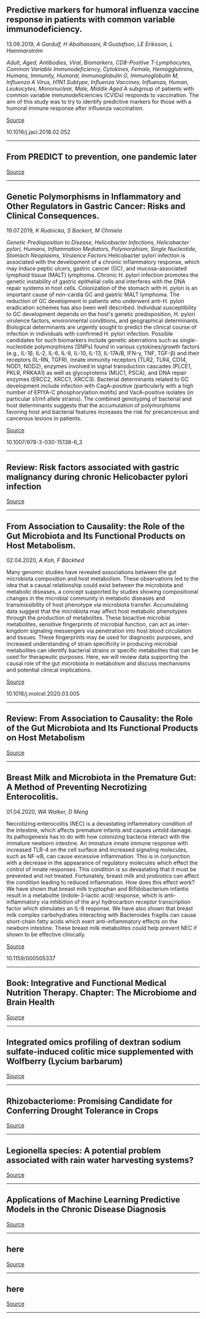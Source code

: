 ## Predictive markers for humoral influenza vaccine response in patients with common variable immunodeficiency.
 13.09.2019, _A Gardulf, H Abolhassani, R Gustafson, LE Eriksson, L Hammarström_


_Adult, Aged, Antibodies, Viral, Biomarkers, CD8-Positive T-Lymphocytes, Common Variable Immunodeficiency, Cytokines, Female, Hemagglutinins, Humans, Immunity, Humoral, Immunoglobulin G, Immunoglobulin M, Influenza A Virus, H1N1 Subtype, Influenza Vaccines, Influenza, Human, Leukocytes, Mononuclear, Male, Middle Aged_
A subgroup of patients with common variable immunodeficiencies (CVIDs) responds to vaccination. The aim of this study was to try to identify predictive markers for those with a humoral immune response after influenza vaccination.

[Source](https://www.thelancet.com/journals/lanmic/article/PIIS2666-5247(20)30002-1/fulltext)

10.1016/j.jaci.2018.02.052

---

## From PREDICT to prevention, one pandemic later

[Source](https://www.thelancet.com/journals/lanmic/article/PIIS2666-5247(20)30002-1/fulltext)

---

## Genetic Polymorphisms in Inflammatory and Other Regulators in Gastric Cancer: Risks and Clinical Consequences.
 19.07.2019, _K Rudnicka, S Backert, M Chmiela_


_Genetic Predisposition to Disease, Helicobacter Infections, Helicobacter pylori, Humans, Inflammation Mediators, Polymorphism, Single Nucleotide, Stomach Neoplasms, Virulence Factors_
Helicobacter pylori infection is associated with the development of a chronic inflammatory response, which may induce peptic ulcers, gastric cancer (GC), and mucosa-associated lymphoid tissue (MALT) lymphoma. Chronic H. pylori infection promotes the genetic instability of gastric epithelial cells and interferes with the DNA repair systems in host cells. Colonization of the stomach with H. pylori is an important cause of non-cardia GC and gastric MALT lymphoma. The reduction of GC development in patients who underwent anti-H. pylori eradication schemes has also been well described. Individual susceptibility to GC development depends on the host's genetic predisposition, H. pylori virulence factors, environmental conditions, and geographical determinants. Biological determinants are urgently sought to predict the clinical course of infection in individuals with confirmed H. pylori infection. Possible candidates for such biomarkers include genetic aberrations such as single-nucleotide polymorphisms (SNPs) found in various cytokines/growth factors (e.g., IL-1β, IL-2, IL-6, IL-8, IL-10, IL-13, IL-17A/B, IFN-γ, TNF, TGF-β) and their receptors (IL-RN, TGFR), innate immunity receptors (TLR2, TLR4, CD14, NOD1, NOD2), enzymes involved in signal transduction cascades (PLCE1, PKLR, PRKAA1) as well as glycoproteins (MUC1, PSCA), and DNA repair enzymes (ERCC2, XRCC1, XRCC3). Bacterial determinants related to GC development include infection with CagA-positive (particularly with a high number of EPIYA-C phosphorylation motifs) and VacA-positive isolates (in particular s1/m1 allele strains). The combined genotyping of bacterial and host determinants suggests that the accumulation of polymorphisms favoring host and bacterial features increases the risk for precancerous and cancerous lesions in patients.

[Source](https://journals.ke-i.org/mra/article/view/2068)

10.1007/978-3-030-15138-6_3

---

## Review: Risk factors associated with gastric malignancy during chronic Helicobacter pylori infection

[Source](https://journals.ke-i.org/mra/article/view/2068)

---

## From Association to Causality: the Role of the Gut Microbiota and Its Functional Products on Host Metabolism.
 02.04.2020, _A Koh, F Bäckhed_


Many genomic studies have revealed associations between the gut microbiota composition and host metabolism. These observations led to the idea that a causal relationship could exist between the microbiota and metabolic diseases, a concept supported by studies showing compositional changes in the microbial community in metabolic diseases and transmissibility of host phenotype via microbiota transfer. Accumulating data suggest that the microbiota may affect host metabolic phenotypes through the production of metabolites. These bioactive microbial metabolites, sensitive fingerprints of microbial function, can act as inter-kingdom signaling messengers via penetration into host blood circulation and tissues. These fingerprints may be used for diagnostic purposes, and increased understanding of strain specificity in producing microbial metabolites can identify bacterial strains or specific metabolites that can be used for therapeutic purposes. Here, we will review data supporting the causal role of the gut microbiota in metabolism and discuss mechanisms and potential clinical implications.

[Source](https://www.sciencedirect.com/science/article/abs/pii/S1097276520301532)

10.1016/j.molcel.2020.03.005

---

## Review: From Association to Causality: the Role of the Gut Microbiota and Its Functional Products on Host Metabolism

[Source](https://www.sciencedirect.com/science/article/abs/pii/S1097276520301532)

---

## Breast Milk and Microbiota in the Premature Gut: A Method of Preventing Necrotizing Enterocolitis.
 01.04.2020, _WA Walker, D Meng_


Necrotizing enterocolitis (NEC) is a devastating inflammatory condition of the intestine, which affects premature infants and causes untold damage. Its pathogenesis has to do with how colonizing bacteria interact with the immature newborn intestine. An immature innate immune response with increased TLR-4 on the cell surface and increased signaling molecules, such as NF-κB, can cause excessive inflammation. This is in conjunction with a decrease in the appearance of regulatory molecules which effect the control of innate responses. This condition is so devastating that it must be prevented and not treated. Fortunately, breast milk and probiotics can affect the condition leading to reduced inflammation. How does this effect work? We have shown that breast milk tryptophan and Bifidobacterium infantis result in a metabolite (indole-3-lactic acid) response, which is anti-inflammatory via inhibition of the aryl hydrocarbon receptor transcription factor which stimulates an IL-8 response. We have also shown that breast milk complex carbohydrates interacting with Bacteroides fragilis can cause short-chain fatty acids which exert anti-inflammatory effects on the newborn intestine. These breast milk metabolites could help prevent NEC if shown to be effective clinically.

[Source](https://www.karger.com/Article/Abstract/505337)

10.1159/000505337

---

## Book: Integrative and Functional Medical Nutrition Therapy. Chapter: The Microbiome and Brain Health

[Source](https://www.springer.com/gp/book/9783030307295)

---

## Integrated omics profiling of dextran sodium sulfate-induced colitic mice supplemented with Wolfberry (Lycium barbarum)

[Source](https://www.nature.com/articles/s41538-020-0065-5)

---

## Rhizobacteriome: Promising Candidate for Conferring Drought Tolerance in Crops

[Source](https://www.researchgate.net/profile/Sushil_Sharma10/publication/340255018_Rhizobacteriome_Promising_Candidate_for_Conferring_Drought_Tolerance_in_Crops/links/5e7f8078a6fdcc139c102a27/Rhizobacteriome-Promising-Candidate-for-Conferring-Drought-Tolerance-in-Crops.pdf)

---

## Legionella species: A potential problem associated with rain water harvesting systems?

[Source](https://journals.sagepub.com/doi/abs/10.1177/1420326X20911128)

---

## Applications of Machine Learning Predictive Models in the Chronic Disease Diagnosis

[Source](https://www.google.com/url?sa=t&rct=j&q=&esrc=s&source=web&cd=3&cad=rja&uact=8&ved=2ahUKEwi1iJWu48_oAhXBzKQKHenFBlUQFjACegQIAhAB&url=https%3A%2F%2Fwww.mdpi.com%2F2075-4426%2F10%2F2%2F21%2Fpdf&usg=AOvVaw2UrfiM3zCfefAzYArLLFgN)

---

## here

[Source](https://www.britannica.com/biography/Hattie-Elizabeth-Alexander)

---

## here

[Source](https://myhero.com/Hattie_Fredericksburg_04)

---

